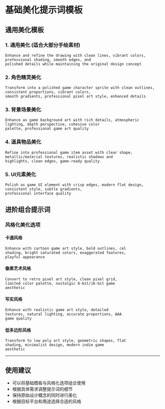 # 基础美化提示词模板

## 通用美化模板

### 1. 通用美化 (适合大部分手绘素材)

```
Enhance and refine the drawing with clean lines, vibrant colors, professional shading, smooth edges, and
polished details while maintaining the original design concept
```

### 2. 角色精灵美化

```
Transform into a polished game character sprite with clean outlines, consistent proportions, vibrant colors,
smooth gradients, professional pixel art style, enhanced details
```

### 3. 背景场景美化

```
Enhance as game background art with rich details, atmospheric lighting, depth perspective, cohesive color
palette, professional game art quality
```

### 4. 道具物品美化

```
Refine into professional game item asset with clear shape, metallic/material textures, realistic shadows and
highlights, clean edges, game-ready quality
```

### 5. UI元素美化

```
Polish as game UI element with crisp edges, modern flat design, consistent style, subtle gradients,
professional interface quality
```

## 进阶组合提示词

### 风格化美化选项

#### 卡通风格
```
Enhance with cartoon game art style, bold outlines, cel
shading, bright saturated colors, exaggerated features,
playful appearance
```

#### 像素艺术风格
```
Convert to retro pixel art style, clean pixel grid,
limited color palette, nostalgic 8-bit/16-bit game
aesthetic
```

#### 写实风格
```
Enhance with realistic game art style, detailed
textures, natural lighting, accurate proportions, AAA
game quality
```

#### 低多边形风格
```
Transform to low poly art style, geometric shapes, flat
shading, minimalist design, modern indie game
aesthetic
```

---

## 使用建议

- 可以将基础模板与风格化选项组合使用
- 根据具体需求调整提示词的细节
- 保持原始设计概念的同时进行美化
- 根据目标平台和用途选择合适的风格
